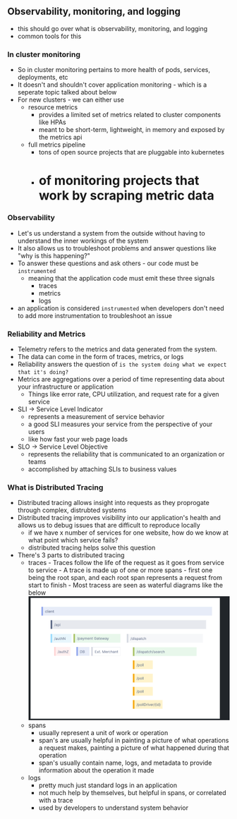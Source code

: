 ## Observability, monitoring, and logging

- this should go over what is observability, monitoring, and logging
- common tools for this

### In cluster monitoring

- So in cluster monitoring pertains to more health of pods, services, deployments, etc
- It doesn't and shouldn't cover application monitoring - which is a seperate topic talked about below
- For new clusters - we can either use
  - resource metrics
    - provides a limited set of metrics related to cluster components like HPAs
    - meant to be short-term, lightweight, in memory and exposed by the metrics api
  - full metrics pipeline
    - tons of open source projects that are pluggable into kubernetes
    - # of monitoring projects that work by scraping metric data

### Observability

- Let's us understand a system from the outside without having to understand the inner workings of the system
- It also allows us to troubleshoot problems and answer questions like "why is this happening?"
- To answer these questions and ask others - our code must be `instrumented`
  - meaning that the application code must emit these three signals
    - traces
    - metrics
    - logs
- an application is considered `instrumented` when developers don't need to add more instrumentation to troubleshoot an issue

### Reliability and Metrics

- Telemetry refers to the metrics and data generated from the system.
- The data can come in the form of traces, metrics, or logs
- Reliability answers the question of `is the system doing what we expect that it's doing?`
- Metrics are aggregations over a period of time representing data about your infrastructure or application
  - Things like error rate, CPU utilization, and request rate for a given service
- SLI -> Service Level Indicator
  - represents a measurement of service behavior
  - a good SLI measures your service from the perspective of your users
  - like how fast your web page loads
- SLO -> Service Level Objective
  - represents the reliability that is communicated to an organization or teams
  - accomplished by attaching SLIs to business values

### What is Distributed Tracing

- Distributed tracing allows insight into requests as they proprogate through complex, distrubted systems
- Distributed tracing improves visibility into our application's health and allows us to debug issues that are difficult to reproduce locally
  - if we have x number of services for one website, how do we know at what point which service fails?
  - distributed tracing helps solve this question
- There's 3 parts to distributed tracing
  - traces - Traces follow the life of the request as it goes from service to service - A trace is made up of one or more spans - first one being the root span, and each root span represents a request from start to finish - Most tracess are seen as waterful diagrams like the below
    ![traces](traces.png)
  - spans
    - usually represent a unit of work or operation
    - span's are usually helpful in painting a picture of what operations a request makes, painting a picture of what happened during that operation
    - span's usually contain name, logs, and metadata to provide information about the operation it made
  - logs
    - pretty much just standard logs in an application
    - not much help by themselves, but helpful in spans, or correlated with a trace
    - used by developers to understand system behavior
